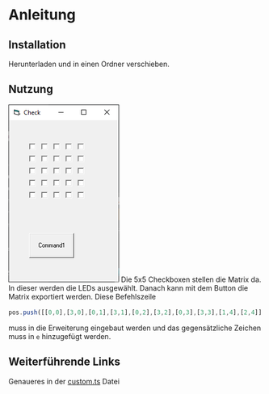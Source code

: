 # Anleitung
## Installation
Herunterladen und in einen Ordner verschieben.
## Nutzung
![](docs/Creator.png)
Die 5x5 Checkboxen stellen die Matrix da. 
In dieser werden die LEDs ausgewählt.
Danach kann mit dem Button die Matrix exportiert werden.
Diese Befehlszeile
```javascript
pos.push([[0,0],[3,0],[0,1],[3,1],[0,2],[3,2],[0,3],[3,3],[1,4],[2,4]])
```
muss in die Erweiterung eingebaut werden und das gegensätzliche Zeichen muss in `e` hinzugefügt werden.
## Weiterführende Links
Genaueres in der [custom.ts](src/roh/custom.ts) Datei
